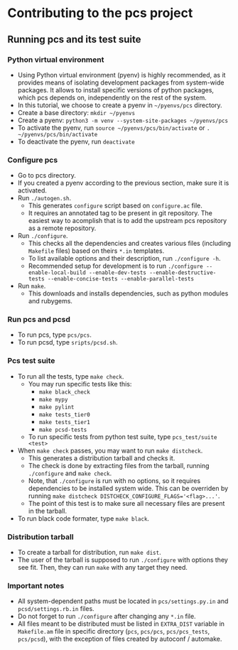 # Contributing to the pcs project

## Running pcs and its test suite

### Python virtual environment
* Using Python virtual environment (pyenv) is highly recommended, as it
  provides means of isolating development packages from system-wide packages.
  It allows to install specific versions of python packages, which pcs depends
  on, independently on the rest of the system.
* In this tutorial, we choose to create a pyenv in `~/pyenvs/pcs` directory.
* Create a base directory: `mkdir ~/pyenvs`
* Create a pyenv: `python3 -m venv --system-site-packages ~/pyenvs/pcs`
* To activate the pyenv, run `source ~/pyenvs/pcs/bin/activate` or
  `. ~/pyenvs/pcs/bin/activate`
* To deactivate the pyenv, run `deactivate`

### Configure pcs
* Go to pcs directory.
* If you created a pyenv according to the previous section, make sure it is
  activated.
* Run `./autogen.sh`.
  * This generates `configure` script based on `configure.ac` file.
  * It requires an annotated tag to be present in git repository. The easiest
    way to acomplish that is to add the upstream pcs repository as a remote
    repository.
* Run `./configure`.
  * This checks all the dependencies and creates various files (including
    `Makefile` files) based on theirs `*.in` templates.
  * To list available options and their description, run `./configure -h`.
  * Recommended setup for development is to run
    `./configure --enable-local-build --enable-dev-tests
    --enable-destructive-tests --enable-concise-tests --enable-parallel-tests`
* Run `make`.
  * This downloads and installs dependencies, such as python modules and
    rubygems.

### Run pcs and pcsd
* To run pcs, type `pcs/pcs`.
* To run pcsd, type `sripts/pcsd.sh`.

### Pcs test suite
* To run all the tests, type `make check`.
  * You may run specific tests like this:
    * `make black_check`
    * `make mypy`
    * `make pylint`
    * `make tests_tier0`
    * `make tests_tier1`
    * `make pcsd-tests`
  * To run specific tests from python test suite, type `pcs_test/suite <test>`
* When `make check` passes, you may want to run `make distcheck`.
  * This generates a distribution tarball and checks it.
  * The check is done by extracting files from the tarball, running
    `./configure` and `make check`.
  * Note, that `./configure` is run with no options, so it requires
    dependencies to be installed system wide. This can be overriden by running
    `make distcheck DISTCHECK_CONFIGURE_FLAGS='<flag>...'`.
  * The point of this test is to make sure all necessary files are present in
    the tarball.
* To run black code formater, type `make black`.

### Distribution tarball
* To create a tarball for distribution, run `make dist`.
* The user of the tarball is supposed to run `./configure` with options they
  see fit. Then, they can run `make` with any target they need.

### Important notes
* All system-dependent paths must be located in `pcs/settings.py.in` and
  `pcsd/settings.rb.in` files.
* Do not forget to run `./configure` after changing any `*.in` file.
* All files meant to be distributed must be listed in `EXTRA_DIST` variable in
  `Makefile.am` file in specific directory (`pcs`, `pcs/pcs`, `pcs/pcs_tests`,
  `pcs/pcsd`), with the exception of files created by autoconf / automake.
